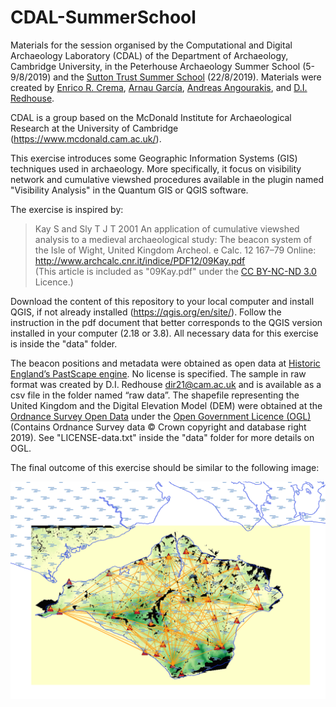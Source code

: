 # CDAL-SummerSchool

Materials for the session organised by the Computational and Digital Archaeology Laboratory (CDAL) of the Department of Archaeology, Cambridge University, in the Peterhouse Archaeology Summer School (5-9/8/2019) and the [Sutton Trust Summer School](https://summerschools.suttontrust.com/) (22/8/2019). Materials were created by [Enrico R. Crema](https://www.arch.cam.ac.uk/directory/erc62), [Arnau García](https://www.arch.cam.ac.uk/directory/ag2023), [Andreas Angourakis](https://www.arch.cam.ac.uk/directory/aa2112), and [D.I. Redhouse](https://www.arch.cam.ac.uk/directory/dir21). 

CDAL is a group based on the McDonald Institute for Archaeological Research at the University of Cambridge (https://www.mcdonald.cam.ac.uk/).

This exercise introduces some Geographic Information Systems (GIS) techniques used in archaeology. More specifically, it focus on visibility network and cumulative viewshed procedures available in the plugin named "Visibility Analysis" in the Quantum GIS or QGIS software.

The exercise is inspired by:
> Kay S and Sly T J T 2001 An application of cumulative viewshed analysis to a medieval archaeological study: The beacon system of the Isle of Wight, United Kingdom Archeol. e Calc. 12 167–79 Online: http://www.archcalc.cnr.it/indice/PDF12/09Kay.pdf  
(This article is included as "09Kay.pdf" under the [CC BY-NC-ND 3.0](https://creativecommons.org/licenses/by-nc-nd/3.0/) Licence.)

Download the content of this repository to your local computer and install QGIS, if not already installed (https://qgis.org/en/site/). Follow the instruction in the pdf document that better corresponds to the QGIS version installed in your computer (2.18 or 3.8). All necessary data for this exercise is inside the "data" folder.

The beacon positions and metadata were obtained as open data at [Historic England’s PastScape engine](http://www.pastscape.org.uk). No license is specified. The sample in raw format was created by D.I. Redhouse <dir21@cam.ac.uk> and is available as a csv file in the folder named “raw data”. The shapefile representing the United Kingdom and the Digital Elevation Model (DEM) were obtained at the [Ordnance Survey Open Data](http://www.ordnancesurvey.co.uk) under the  [Open Government Licence (OGL)](http://www.nationalarchives.gov.uk/doc/open-government-licence/version/3/) (Contains Ordnance Survey data © Crown copyright and database right 2019). See "LICENSE-data.txt" inside the "data" folder for more details on OGL.

The final outcome of this exercise should be similar to the following image:

![preview](preview.png?raw=true "preview")
